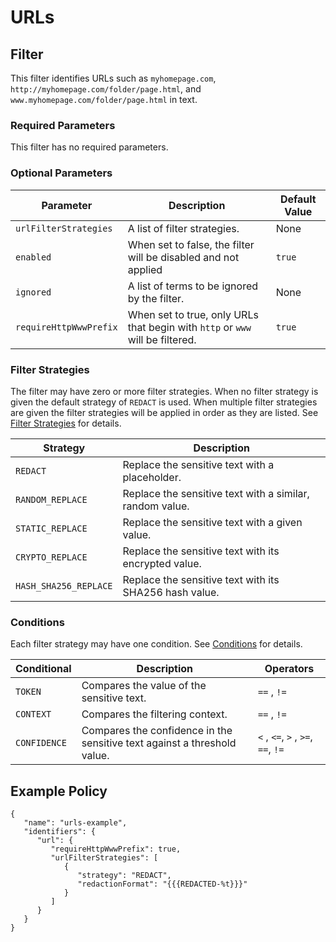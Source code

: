 # URLs

## Filter

This filter identifies URLs such as `myhomepage.com`, `http://myhomepage.com/folder/page.html`, and `www.myhomepage.com/folder/page.html` in text.

### Required Parameters

This filter has no required parameters.

### Optional Parameters

| Parameter              | Description                                                                   | Default Value |
| ---------------------- | ----------------------------------------------------------------------------- | ------------- |
| `urlFilterStrategies`  | A list of filter strategies.                                                  | None          |
| `enabled`              | When set to false, the filter will be disabled and not applied                | `true`        |
| `ignored`              | A list of terms to be ignored by the filter.                                  | None          |
| `requireHttpWwwPrefix` | When set to true, only URLs that begin with `http` or `www` will be filtered. | `true`        |

### Filter Strategies

The filter may have zero or more filter strategies. When no filter strategy is given the default strategy of `REDACT` is used. When multiple filter strategies are given the filter strategies will be applied in order as they are listed. See [Filter Strategies](#filter-strategies) for details.

| Strategy              | Description                                              |
| --------------------- | -------------------------------------------------------- |
| `REDACT`              | Replace the sensitive text with a placeholder.           |
| `RANDOM_REPLACE`      | Replace the sensitive text with a similar, random value. |
| `STATIC_REPLACE`      | Replace the sensitive text with a given value.           |
| `CRYPTO_REPLACE`      | Replace the sensitive text with its encrypted value.     |
| `HASH_SHA256_REPLACE` | Replace the sensitive text with its SHA256 hash value.   |

### Conditions

Each filter strategy may have one condition. See [Conditions](#conditions) for details.

| Conditional  | Description                                                              | Operators                          |
| ------------ | ------------------------------------------------------------------------ | ---------------------------------- |
| `TOKEN`      | Compares the value of the sensitive text.                                | `==` , `!=`                        |
| `CONTEXT`    | Compares the filtering context.                                          | `==` , `!=`                        |
| `CONFIDENCE` | Compares the confidence in the sensitive text against a threshold value. | `<` , `<=`, `>` , `>=`, `==`, `!=` |

## Example Policy

```
{
   "name": "urls-example",
   "identifiers": {
      "url": {
         "requireHttpWwwPrefix": true,
         "urlFilterStrategies": [
            {
               "strategy": "REDACT",
               "redactionFormat": "{{{REDACTED-%t}}}"
            }
         ]
      }
   }
}
```
